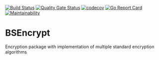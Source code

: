 [![Build Status](https://travis-ci.com/bykovme/bsencrypt.svg?branch=master)](https://travis-ci.com/bykovme/bsencrypt)
[![Quality Gate Status](https://sonarcloud.io/api/project_badges/measure?project=bykovme_bsencrypt&metric=alert_status)](https://sonarcloud.io/dashboard?id=bykovme_bsencrypt)
[![codecov](https://codecov.io/gh/bykovme/bsencrypt/branch/master/graph/badge.svg)](https://codecov.io/gh/bykovme/bsencrypt)
[![Go Report Card](https://goreportcard.com/badge/github.com/bykovme/bsencrypt)](https://goreportcard.com/report/github.com/bykovme/bsencrypt)
[![Maintainability](https://api.codeclimate.com/v1/badges/1b906d4083431b808789/maintainability)](https://codeclimate.com/github/bykovme/bsencrypt/maintainability)

# BSEncrypt
Encryption package with implementation of multiple standard encryption algorithms
